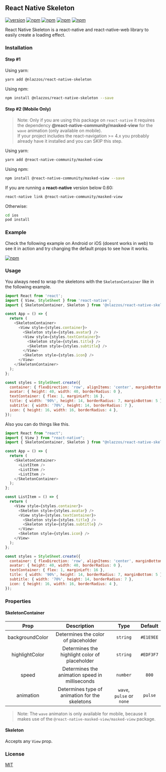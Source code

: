 ## React Native Skeleton

[![version](https://img.shields.io/github/package-json/v/nicolaslazzos/react-native-skeleton/master?label=npm&style=flat-square)](https://www.npmjs.com/package/@nlazzos/react-native-skeleton) 
[![npm](https://img.shields.io/npm/l/@nlazzos/react-native-skeleton?style=flat-square)](https://www.npmjs.com/package/@nlazzos/react-native-skeleton) 
[![npm](https://img.shields.io/badge/types-included-blue?style=flat-square)](https://www.npmjs.com/package/@nlazzos/react-native-skeleton)
[![npm](https://img.shields.io/npm/dm/@nlazzos/react-native-skeleton?style=flat-square&color=red)](https://www.npmjs.com/package/@nlazzos/react-native-skeleton) 
[![npm](https://img.shields.io/github/stars/nicolaslazzos/react-native-skeleton?style=flat-square)](https://www.npmjs.com/package/@nlazzos/react-native-skeleton) 

React Native Skeleton is a react-native and react-native-web library to easily create a loading effect.

### Installation

#### Step #1

Using yarn:

```bash
yarn add @nlazzos/react-native-skeleton
```

Using npm:

```bash
npm install @nlazzos/react-native-skeleton --save
```

#### Step #2 (Mobile Only)

> Note: Only if you are using this package on `react-native` it requires the dependency **@react-native-community/masked-view** for the `wave` animation (only available on mobile).<br/>If your project includes the react-navigation >= 4.x you probably already have it installed and you can SKIP this step.

Using yarn:

```bash
yarn add @react-native-community/masked-view
```

Using npm:

```bash
npm install @react-native-community/masked-view --save
```

If you are running a **react-native** version below 0.60:

```bash
react-native link @react-native-community/masked-view
```

Otherwise:

```bash
cd ios
pod install
```

### Example

Check the following example on Android or iOS (doesnt works in web) to see it in action and try changing the default props to see how it works.

[![npm](https://img.shields.io/static/v1?style=flat-square&label=Expo&message=Example&logo=expo)](https://snack.expo.io/@nicolaslazzos/react-native-skeleton-example)

### Usage

You always need to wrap the skeletons with the `SkeletonContainer` like in the following example.

```javascript
import React from 'react';
import { View, StyleSheet } from 'react-native';
import { SkeletonContainer, Skeleton } from '@nlazzos/react-native-skeleton';

const App = () => {
  return (
    <SkeletonContainer>
      <View style={styles.container}>
        <Skeleton style={styles.avatar} />
        <View style={styles.textContainer}>
          <Skeleton style={styles.title} />
          <Skeleton style={styles.subtitle} />
        </View>
        <Skeleton style={styles.icon} />
      </View>
    </SkeletonContainer>
  );
};

const styles = StyleSheet.create({
  container: { flexDirection: 'row', alignItems: 'center', marginBottom: 16 },
  avatar: { height: 40, width: 40, borderRadius: 0 },
  textContainer: { flex: 1, marginLeft: 16 },
  title: { width: '90%', height: 14, borderRadius: 7, marginBottom: 5 },
  subtitle: { width: '70%', height: 14, borderRadius: 7 },
  icon: { height: 16, width: 16, borderRadius: 4 },
});
```

Also you can do things like this.

```javascript
import React from "react";
import { View } from "react-native";
import { SkeletonContainer, Skeleton } from "@nlazzos/react-native-skeleton";

const App = () => {
  return (
    <SkeletonContainer>
      <ListItem />
      <ListItem />
      <ListItem />
    </SkeletonContainer>
  );
};

const ListItem = () => {
  return (
    <View style={styles.container}>
      <Skeleton style={styles.avatar} />
      <View style={styles.textContainer}>
        <Skeleton style={styles.title} />
        <Skeleton style={styles.subtitle} />
      </View>
      <Skeleton style={styles.icon} />
    </View>
  );
};

const styles = StyleSheet.create({
  container: { flexDirection: 'row', alignItems: 'center', marginBottom: 16 },
  avatar: { height: 40, width: 40, borderRadius: 0 },
  textContainer: { flex: 1, marginLeft: 16 },
  title: { width: '90%', height: 14, borderRadius: 7, marginBottom: 5 },
  subtitle: { width: '70%', height: 14, borderRadius: 7 },
  icon: { height: 16, width: 16, borderRadius: 4 },
});
```

### Properties

#### SkeletonContainer

|      Prop       |                  Description                   |            Type           |  Default  |
| :-------------: | :--------------------------------------------: |           :----:          | :-------: |
| backgroundColor |      Determines the color of placeholder       |          `string`         | `#E1E9EE` |
| highlightColor  | Determines the highlight color of placeholder  |          `string`         | `#EDF3F7` |
|      speed      | Determines the animation speed in milliseconds |          `number`         |   `800`   |
|    animation    | Determines type of animation for the skeletons | `wave`, `pulse` or `none` |  `pulse`  |

> Note: The `wave` animaton is only available for mobile, because it makes use of the `@react-native-masked-view/masked-view` package.

#### Skeleton

Accepts any `View` prop.

### License

[MIT](https://choosealicense.com/licenses/mit/)

